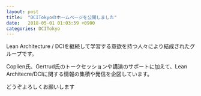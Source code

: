 ```yaml
---
layout: post
title:  "DCITokyoのホームページを公開しました"
date:   2018-05-01 01:03:59 +0900
categories: DCITokyo
---
```

Lean Architecture / DCIを継続して学習する意欲を持つ人々により結成されたグループです。

Coplien氏、Gertrud氏のトークセッションや講演のサポートに加えて、Lean Architecre/DCIに関する情報の集積や発信を企図しています。

どうぞよろしくお願いします